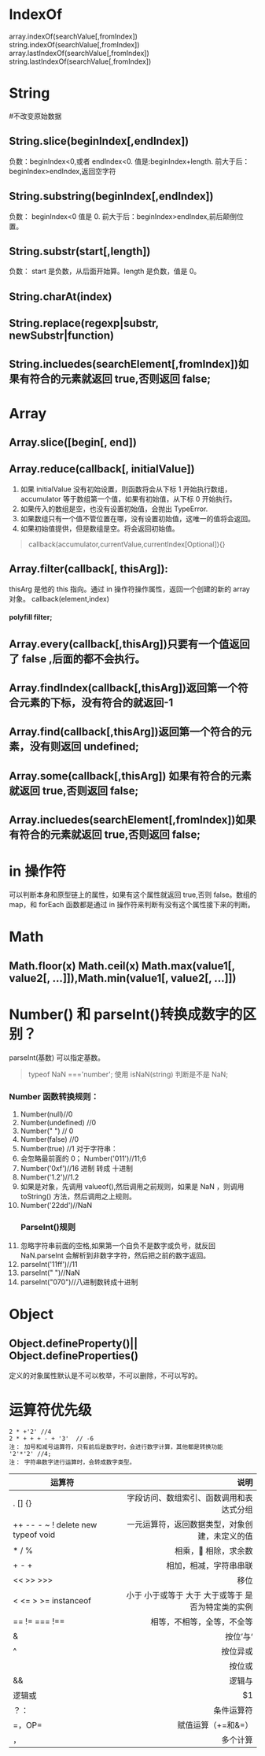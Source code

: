 # IndexOf

array.indexOf(searchValue[,fromIndex])
string.indexOf(searchValue[,fromIndex])
array.lastIndexOf(searchValue[,fromIndex])
string.lastIndexOf(searchValue[,fromIndex])

# String

#不改变原始数据

## String.slice(beginIndex[,endIndex])

负数：beginIndex<0,或者 endIndex<0. 值是:beginIndex+length.
前大于后：beginIndex>endIndex,返回空字符

## String.substring(beginIndex[,endIndex])

负数： beginIndex<0 值是 0.
前大于后：beginIndex>endIndex,前后颠倒位置。

## String.substr(start[,length])

负数： start 是负数，从后面开始算。length 是负数，值是 0。

## String.charAt(index)

## String.replace(regexp|substr, newSubstr|function)

## String.incluedes(searchElement[,fromIndex])如果有符合的元素就返回 true,否则返回 false;

# Array

## Array.slice([begin[, end])

## Array.reduce(callback[, initialValue])

1.  如果 initialValue 没有初始设置，则函数将会从下标 1 开始执行数组，accumulator 等于数组第一个值，如果有初始值，从下标 0 开始执行。
2.  如果传入的数组是空，也没有设置初始值，会抛出 TypeError.
3.  如果数组只有一个值不管位置在哪，没有设置初始值，这唯一的值将会返回。
4.  如果初始值提供，但是数组是空。将会返回初始值。

> callback(accumulator,currentValue,currentIndex[Optional]){}

## Array.filter(callback[, thisArg]):

thisArg 是他的 this 指向。通过 in 操作符操作属性，返回一个创建的新的 array 对象。
callback(element,index)

#### polyfill filter;

## Array.every(callback[,thisArg])只要有一个值返回了 false ,后面的都不会执行。

## Array.findIndex(callback[,thisArg])返回第一个符合元素的下标，没有符合的就返回-1

## Array.find(callback[,thisArg])返回第一个符合的元素，没有则返回 undefined;

## Array.some(callback[,thisArg]) 如果有符合的元素就返回 true,否则返回 false;

## Array.incluedes(searchElement[,fromIndex])如果有符合的元素就返回 true,否则返回 false;

# in 操作符

可以判断本身和原型链上的属性，如果有这个属性就返回 true,否则 false。数组的 map，和 forEach 函数都是通过 in 操作符来判断有没有这个属性接下来的判断。

# Math

## Math.floor(x) Math.ceil(x) Math.max(value1[, value2[, ...]]),Math.min(value1[, value2[, ...]])

# Number() 和 parseInt()转换成数字的区别？

parseInt(基数) 可以指定基数。

> typeof NaN ==='number';
> 使用 isNaN(string) 判断是不是 NaN;

### Number 函数转换规则：

1.  Number(null)//0
2.  Number(undefined) //0
3.  Number(" ") // 0
4.  Number(false) //0
5.  Number(true) //1
    对于字符串：
6.  会忽略最前面的 0； Number('011')//11;6
7.  Number('0xf')//16 进制 转成 十进制
8.  Number('1.2')//1.2
9.  如果是对象，先调用 valueof(),然后调用之前规则，如果是 NaN ，则调用 toString() 方法，然后调用之上规则。
10. Number('22dd')//NaN
    ### ParseInt()规则
11. 忽略字符串前面的空格,如果第一个自负不是数字或负号，就反回 NaN.parseInt 会解析到非数字字符，然后把之前的数字返回。
12. parseInt('11ff')//11
13. parseInt(" ")//NaN
14. parseInt("070")//八进制数转成十进制

# Object

## Object.defineProperty()|| Object.defineProperties()

定义的对象属性默认是不可以枚举，不可以删除，不可以写的。

# 运算符优先级

```
2 * +'2' //4
2 * + + + - + '3'  // -6
注： 加号和减号运算符，只有前后是数字时，会进行数字计算，其他都是转换功能
'2'*'2' //4;
注： 字符串数字进行运算时，会转成数字类型。
```

| 运算符                             |                                               说明 |
| ---------------------------------- | -------------------------------------------------: |
| . [] {}                            |           字段访问、数组索引、函数调用和表达式分组 |
| ++ -- - ~ ! delete new typeof void |     一元运算符，返回数据类型，对象创建，未定义的值 |
| \* / %                             |                                相乘， 相除，求余数 |
| + - +                              |                             相加，相减，字符串串联 |
| << >> >>>                          |                                               移位 |
| < <= > >= instanceof               | 小于 小于或等于 大于 大于或等于 是否为特定类的实例 |
| == != === !==                      |                         相等，不相等，全等，不全等 |
| &                                  |                                           按位’与‘ |
| ^                                  |                                           按位异或 |
|                                    |                                             按位或 |
| &&                                 |                                             逻辑与 |
| 逻辑或                             |                                                 $1 |
| ？：                               |                                         条件运算符 |
| =，OP=                             |                                 赋值运算（+=和&=） |
| ，                                 |                                           多个计算 |
